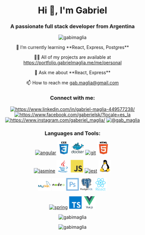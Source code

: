 <h1 align="center">Hi 👋, I'm Gabriel</h1>
<h3 align="center">A passionate full stack developer from Argentina</h3>

<p align="center"> 
  <img src="https://komarev.com/ghpvc/?username=gabimaglia&label=Profile%20views&color=0e75b6&style=flat" alt="gabimaglia" />
</p>

<p align="center">🌱 I’m currently learning **React, Express, Postgres**</p>

<p align="center">👨‍💻 All of my projects are available at <a href="https://portfolio.gabrielmaglia.me/me/personal">https://portfolio.gabrielmaglia.me/me/personal</a></p>

<p align="center">💬 Ask me about **React, Express**</p>

<p align="center">📫 How to reach me <a href="mailto:gab.maglia@gmail.com">gab.maglia@gmail.com</a></p>

<h3 align="center">Connect with me:</h3>
<p align="center">
  <a href="https://linkedin.com/in/https://www.linkedin.com/in/gabriel-maglia-449577238/" target="blank"><img src="https://raw.githubusercontent.com/rahuldkjain/github-profile-readme-generator/master/src/images/icons/Social/linked-in-alt.svg" alt="https://www.linkedin.com/in/gabriel-maglia-449577238/" height="30" width="40" /></a>
  <a href="https://fb.com/https://www.facebook.com/gaberielsk/?locale=es_la" target="blank"><img src="https://raw.githubusercontent.com/rahuldkjain/github-profile-readme-generator/master/src/images/icons/Social/facebook.svg" alt="https://www.facebook.com/gaberielsk/?locale=es_la" height="30" width="40" /></a>
  <a href="https://instagram.com/https://www.instagram.com/gaberiel_maglia/" target="blank"><img src="https://raw.githubusercontent.com/rahuldkjain/github-profile-readme-generator/master/src/images/icons/Social/instagram.svg" alt="https://www.instagram.com/gaberiel_maglia/" height="30" width="40" /></a>
  <a href="https://www.hackerrank.com/@gab_maglia" target="blank"><img src="https://raw.githubusercontent.com/rahuldkjain/github-profile-readme-generator/master/src/images/icons/Social/hackerrank.svg" alt="@gab_maglia" height="30" width="40" /></a>
</p>

<h3 align="center">Languages and Tools:</h3>
<p align="center">
  <p align="center">
    <a href="https://angular.io" target="_blank" rel="noreferrer"><img src="https://angular.io/assets/images/logos/angular/angular.svg" alt="angular" width="40" height="40"/></a>
    <a href="https://www.w3schools.com/css/" target="_blank" rel="noreferrer"><img src="https://raw.githubusercontent.com/devicons/devicon/master/icons/css3/css3-original-wordmark.svg" alt="css3" width="40" height="40"/></a>
    <a href="https://www.docker.com/" target="_blank" rel="noreferrer"><img src="https://raw.githubusercontent.com/devicons/devicon/master/icons/docker/docker-original-wordmark.svg" alt="docker" width="40" height="40"/></a>
    <a href="https://git-scm.com/" target="_blank" rel="noreferrer"><img src="https://www.vectorlogo.zone/logos/git-scm/git-scm-icon.svg" alt="git" width="40" height="40"/></a>
    <a href="https://www.w3.org/html/" target="_blank" rel="noreferrer"><img src="https://raw.githubusercontent.com/devicons/devicon/master/icons/html5/html5-original-wordmark.svg" alt="html5" width="40" height="40"/></a>
  </p>
  <p align="center">
    <a href="https://jasmine.github.io/" target="_blank" rel="noreferrer"><img src="https://www.vectorlogo.zone/logos/jasmine/jasmine-icon.svg" alt="jasmine" width="40" height="40"/></a>
    <a href="https://www.java.com" target="_blank" rel="noreferrer"><img src="https://raw.githubusercontent.com/devicons/devicon/master/icons/java/java-original.svg" alt="java" width="40" height="40"/></a>
    <a href="https://developer.mozilla.org/en-US/docs/Web/JavaScript" target="_blank" rel="noreferrer"><img src="https://raw.githubusercontent.com/devicons/devicon/master/icons/javascript/javascript-original.svg" alt="javascript" width="40" height="40"/></a>
    <a href="https://jestjs.io" target="_blank" rel="noreferrer"><img src="https://www.vectorlogo.zone/logos/jestjsio/jestjsio-icon.svg" alt="jest" width="40" height="40"/></a>
    <a href="https://www.linux.org/" target="_blank" rel="noreferrer"><img src="https://raw.githubusercontent.com/devicons/devicon/master/icons/linux/linux-original.svg" alt="linux" width="40" height="40"/></a>
  </p>
  <p align="center">
    <a href="https://www.mysql.com/" target="_blank" rel="noreferrer"><img src="https://raw.githubusercontent.com/devicons/devicon/master/icons/mysql/mysql-original-wordmark.svg" alt="mysql" width="40" height="40"/></a>
    <a href="https://nodejs.org" target="_blank" rel="noreferrer"><img src="https://raw.githubusercontent.com/devicons/devicon/master/icons/nodejs/nodejs-original-wordmark.svg" alt="nodejs" width="40" height="40"/></a>
    <a href="https://www.photoshop.com/en" target="_blank" rel="noreferrer"><img src="https://raw.githubusercontent.com/devicons/devicon/master/icons/photoshop/photoshop-line.svg" alt="photoshop" width="40" height="40"/></a>
    <a href="https://www.postgresql.org" target="_blank" rel="noreferrer"><img src="https://raw.githubusercontent.com/devicons/devicon/master/icons/postgresql/postgresql-original-wordmark.svg" alt="postgresql" width="40" height="40"/></a>
    <a href="https://reactjs.org/" target="_blank" rel="noreferrer"><img src="https://raw.githubusercontent.com/devicons/devicon/master/icons/react/react-original-wordmark.svg" alt="react" width="40" height="40"/></a>
  </p>
  <p align="center">
    <a href="https://spring.io/" target="_blank" rel="noreferrer"><img src="https://www.vectorlogo.zone/logos/springio/springio-icon.svg" alt="spring" width="40" height="40"/></a>
    <a href="https://www.typescriptlang.org/" target="_blank" rel="noreferrer"><img src="https://raw.githubusercontent.com/devicons/devicon/master/icons/typescript/typescript-original.svg" alt="typescript" width="40" height="40"/></a>
    <a href="https://vuejs.org/" target="_blank" rel="noreferrer"><img src="https://raw.githubusercontent.com/devicons/devicon/master/icons/vuejs/vuejs-original-wordmark.svg" alt="vuejs" width="40" height="40"/></a>
  </p>
</p>

<p align="center"><img src="https://github-readme-stats.vercel.app/api/top-langs?username=gabimaglia&show_icons=true&locale=en&layout=compact" alt="gabimaglia" /></p>

<p align="center"><img src="https://github-readme-streak-stats.herokuapp.com/?user=gabimaglia&" alt="gabimaglia" /></p>
